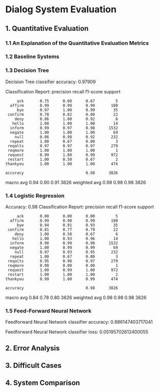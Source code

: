 # Dialog System Evaluation

## 1. Quantitative Evaluation

### 1.1 An Explanation of the Quantitative Evaluation Metrics

### 1.2 Baseline Systems

### 1.3 Decision Tree

Decision Tree classifier accuracy: 0.97909

Classification Report:
               precision    recall  f1-score   support

         ack       0.75      0.60      0.67         5
      affirm       0.99      0.99      0.99       180
         bye       0.97      1.00      0.99        35
     confirm       0.78      0.82      0.80        22
        deny       0.86      1.00      0.92         6
       hello       1.00      1.00      1.00        14
      inform       0.99      0.97      0.98      1532
      negate       1.00      1.00      1.00        69
        null       0.86      0.98      0.92       232
      repeat       1.00      0.67      0.80         3
     reqalts       0.97      0.97      0.97       279
     reqmore       1.00      1.00      1.00         1
     request       0.99      1.00      0.99       972
     restart       1.00      0.50      0.67         2
    thankyou       1.00      1.00      1.00       474

    accuracy                           0.98      3826
   macro avg       0.94      0.90      0.91      3826
weighted avg       0.98      0.98      0.98      3826

### 1.4 Logistic Regression

Accuracy: 0.98
Classification Report:
               precision    recall  f1-score   support

         ack       0.00      0.00      0.00         5
      affirm       0.99      0.98      0.99       180
         bye       0.94      0.91      0.93        35
     confirm       0.81      0.77      0.79        22
        deny       1.00      0.50      0.67         6
       hello       1.00      0.93      0.96        14
      inform       0.98      0.99      0.98      1532
      negate       1.00      0.99      0.99        69
        null       0.97      0.93      0.95       232
      repeat       1.00      0.67      0.80         3
     reqalts       0.95      0.98      0.97       279
     reqmore       0.00      0.00      0.00         1
     request       1.00      0.99      1.00       972
     restart       1.00      1.00      1.00         2
    thankyou       0.99      1.00      0.99       474

    accuracy                           0.98      3826
   macro avg       0.84      0.78      0.80      3826
weighted avg       0.98      0.98      0.98      3826



### 1.5 Feed-Forward Neural Network 

Feedforward Neural Network classifier accuracy: 0.986147403717041

Feedforward Neural Network classifier loss: 0.05195702612400055

## 2. Error Analysis

## 3. Difficult Cases

## 4. System Comparison

